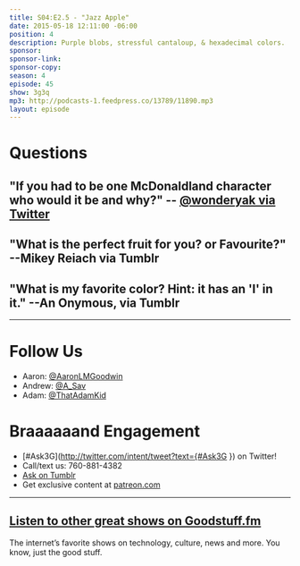 ```yaml
---
title: S04:E2.5 - "Jazz Apple"
date: 2015-05-18 12:11:00 -06:00
position: 4
description: Purple blobs, stressful cantaloup, & hexadecimal colors.
sponsor:
sponsor-link:
sponsor-copy:
season: 4
episode: 45
show: 3g3q
mp3: http://podcasts-1.feedpress.co/13789/11890.mp3
layout: episode
---
```


# Questions

## "If you had to be one McDonaldland character who would it be and why?" -- [@wonderyak via Twitter](http://twitter.com/wonderyak/status/586226023278096385)

## "What is the perfect fruit for you? or Favourite?" --Mikey Reiach via Tumblr

## "What is my favorite color? Hint: it has an 'I' in it." --An Onymous, via Tumblr

***

# Follow Us
* Aaron: [@AaronLMGoodwin](http://twitter.com/aaronlmgoodwin)
* Andrew: [@A_Sav](http://twitter.com/a_sav)
* Adam: [@ThatAdamKid](http://twitter.com/thatadamkid)

# Braaaaaand Engagement
* [#Ask3G](http://twitter.com/intent/tweet?text={#Ask3G }) on Twitter!
* Call/text us: 760-881-4382
* [Ask on Tumblr](http://3g3q.co/ask)
* Get exclusive content at [patreon.com](http://www.patreon.com/3g3q)

***

## [Listen to other great shows on Goodstuff.fm](http://goodstuff.fm/)
The internet’s favorite shows on technology, culture, news and more. You know, just the good stuff.
